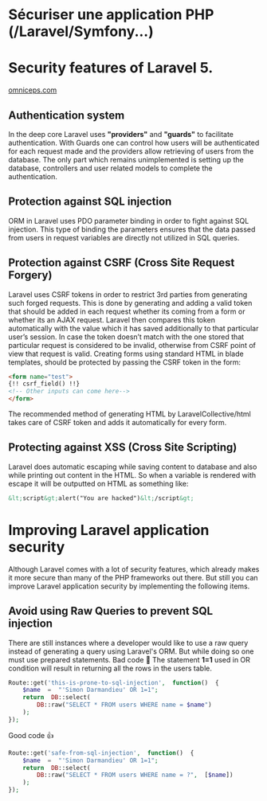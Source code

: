 # Sécuriser une application PHP (/Laravel/Symfony...)

# Security features of Laravel 5.
[omniceps.com](http://www.omniceps.com/security-features-laravel-application-security/)
## Authentication system
In the deep core Laravel uses **"providers"** and **"guards"** to facilitate authentication. With Guards one can control how users will be authenticated for each request made and the providers allow retrieving of users from the database.
The only part which remains unimplemented is setting up the database, controllers and user related models to complete the authentication.

## Protection against SQL injection
ORM in Laravel uses PDO parameter binding in order to fight against SQL injection. This type of binding the parameters ensures that the data passed from users in request variables are directly not utilized in SQL queries.

## Protection against CSRF (Cross Site Request Forgery)
Laravel uses CSRF tokens in order to restrict 3rd parties from generating such forged requests. This is done by generating and adding a valid token that should be added in each request whether its coming from a form or whether its an AJAX request. Laravel then compares this token automatically with the value which it has saved additionally to that particular user’s session. In case the token doesn’t match with the one stored that particular request is considered to be invalid, otherwise from CSRF point of view that request is valid.
Creating forms using standard HTML in blade templates, should be protected by passing the CSRF token in the form:
```html
<form name="test">
{!! csrf_field() !!}
<!-- Other inputs can come here-->
</form>
```
The recommended method of generating HTML by LaravelCollective/html takes care of CSRF token and adds it automatically for every form.

## Protecting against XSS (Cross Site Scripting)
Laravel does automatic escaping while saving content to database and also while printing out content in the HTML. So when a variable is rendered with escape it will be outputted on HTML as something like:
```html
&lt;script&gt;alert("You are hacked")&lt;/script&gt;
```

# Improving Laravel application security
Although Laravel comes with a lot of security features, which already makes it more secure than many of the PHP frameworks out there. But still you can improve Laravel application security by implementing the following items.

## Avoid using Raw Queries to prevent SQL injection
There are still instances where a developer would like to use a raw query instead of generating a query using Laravel's ORM. But while doing so one must use prepared statements.
Bad code :shit:
The statement **1=1** used in OR condition will result in returning all the rows in the users table.
```php
Route::get('this-is-prone-to-sql-injection',  function()  {
	$name  =  "'Simon Darmandieu' OR 1=1";
	return  DB::select(
		DB::raw("SELECT * FROM users WHERE name = $name")
	);
});
```
Good code :thumbsup:
```php
Route::get('safe-from-sql-injection',  function()  {
	$name  =  "'Simon Darmandieu' OR 1=1";
	return  DB::select(
		DB::raw("SELECT * FROM users WHERE name = ?",  [$name])
	);
});
```